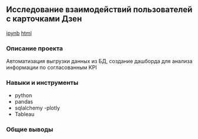 ## 	Исследование взаимодействий пользователей с карточками Дзен

[ipynb](https://github.com/splin-post/Portfolio/blob/main/project_zen/проект_автоматизация.ipynb)       [html](https://github.com/splin-post/Portfolio/blob/main/project_zen/проект_автоматизация.html)

### Описание проекта
Автоматизация выгрузки данных из БД, создание дашборда для анализа информации по согласованным KPI


### Навыки и инструменты
- python
- pandas
- sqlalchemy
-plotly
- Tableau

### Общие выводы
